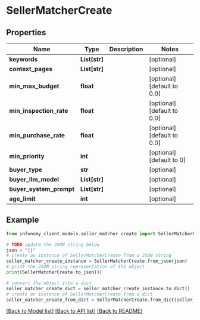 # SellerMatcherCreate


## Properties

Name | Type | Description | Notes
------------ | ------------- | ------------- | -------------
**keywords** | **List[str]** |  | [optional] 
**context_pages** | **List[str]** |  | [optional] 
**min_max_budget** | **float** |  | [optional] [default to 0.0]
**min_inspection_rate** | **float** |  | [optional] [default to 0.0]
**min_purchase_rate** | **float** |  | [optional] [default to 0.0]
**min_priority** | **int** |  | [optional] [default to 0]
**buyer_type** | **str** |  | [optional] 
**buyer_llm_model** | **List[str]** |  | [optional] 
**buyer_system_prompt** | **List[str]** |  | [optional] 
**age_limit** | **int** |  | [optional] 

## Example

```python
from infonomy_client.models.seller_matcher_create import SellerMatcherCreate

# TODO update the JSON string below
json = "{}"
# create an instance of SellerMatcherCreate from a JSON string
seller_matcher_create_instance = SellerMatcherCreate.from_json(json)
# print the JSON string representation of the object
print(SellerMatcherCreate.to_json())

# convert the object into a dict
seller_matcher_create_dict = seller_matcher_create_instance.to_dict()
# create an instance of SellerMatcherCreate from a dict
seller_matcher_create_from_dict = SellerMatcherCreate.from_dict(seller_matcher_create_dict)
```
[[Back to Model list]](../README.md#documentation-for-models) [[Back to API list]](../README.md#documentation-for-api-endpoints) [[Back to README]](../README.md)



